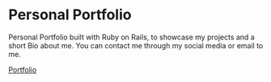 # Personal Portfolio

Personal Portfolio built with Ruby on Rails, to showcase my projects and a short Bio about me. You can contact me through my social media or email to me.


[Portfolio](/portfolio.png)
